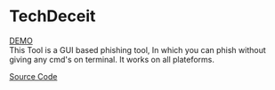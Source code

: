 # TechDeceit
<a href="https://techdeceit.lxance.xyz">DEMO</a><br>
This Tool is a GUI based phishing tool, In which you can phish without giving any cmd's on terminal. It works on all plateforms.

<a href="https://t.me/LxaNce">Source Code</a>
